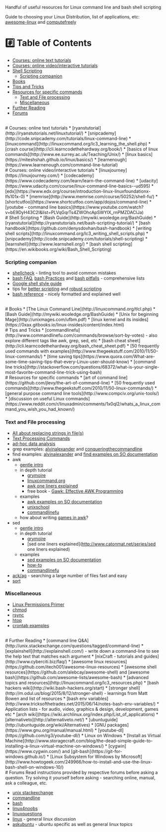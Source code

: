 Handful of useful resources for Linux command line and bash shell scripting

Guide to choosing your Linux Distribution, list of applications, etc: [awesome-linux](https://github.com/aleksandar-todorovic/awesome-linux#distributions) and [computefreely](http://computefreely.org/)

# :hash: Table of Contents
* [Courses: online text tutorials](#course-text)
* [Courses: online video/interactive tutorials](#course-interactive)
* [Shell Scripting](#shell-scripting)
    * [Scripting companion](#scripting-companion)
* [Books](#books)
* [Tips and Tricks](#tips-and-tricks)
* [Resources for specific commands](#specific-commands)
    * [Text and File processing](#text-file-processing)
    * [Miscellaneous](#miscellaneous)
* [Further Reading](#further-reading)
* [Forums](#forums)

<br>
# <a name="course-text"></a>Courses: online text tutorials
* [ryanstutorial](http://ryanstutorials.net/linuxtutorial/)
* [snipcademy](http://code.snipcademy.com/tutorials/linux-command-line)
* [linuxcommand](http://linuxcommand.org/lc3_learning_the_shell.php)
* [crash course](http://cli.learncodethehardway.org/book/)
* [basics of linux commands](http://www.ee.surrey.ac.uk/Teaching/Unix/)
* [linux basics](https://miteshshah.github.io/linux/basics/)
* [learnenough](https://www.learnenough.com/command-line-tutorial)

<br>
# <a name="course-interactive"></a>Courses: online video/interactive tutorials
* [linuxjourney](https://linuxjourney.com/)
* [codecademy](https://www.codecademy.com/learn/learn-the-command-line)
* [udacity](https://www.udacity.com/course/linux-command-line-basics--ud595)
* [edx](https://www.edx.org/course/introduction-linux-linuxfoundationx-lfs101x-0)
* [memrise](http://www.memrise.com/course/50252/shell-fu/)
* [shortcutfoo](https://www.shortcutfoo.com/app/dojos/command-line)
* [youtube - command line basics](https://www.youtube.com/watch?v=bE9DyH43C2I&list=PLVqGqrTs4ZWOhcApSWYIX_rnPMZDAClJa)

<br>
# <a name="shell-scripting"></a>Shell Scripting
* [Bash Guide](http://mywiki.wooledge.org/BashGuide)
* [ryanstutorial](http://ryanstutorials.net/bash-scripting-tutorial/)
* [bash handbook](https://github.com/denysdovhan/bash-handbook)
* [writing shell scripts](http://linuxcommand.org/lc3_writing_shell_scripts.php)
* [snipcademy](http://code.snipcademy.com/tutorials/shell-scripting)
* [learnshell](http://www.learnshell.org/)
* [bash shell scripting](https://en.wikibooks.org/wiki/Bash_Shell_Scripting)

### <a name="scripting-companion"></a>Scripting companion
* [shellcheck](https://github.com/koalaman/shellcheck) - linting tool to avoid common mistakes
* [bash FAQ](http://mywiki.wooledge.org/BashFAQ), [bash Practices](http://mywiki.wooledge.org/BashGuide/Practices) and [bash pitfalls](http://mywiki.wooledge.org/BashPitfalls) - comprehensive lists
* [Google shell style guide](https://google.github.io/styleguide/shell.xml)
* tips for [better scripting](http://robertmuth.blogspot.in/2012/08/better-bash-scripting-in-15-minutes.html) and [robust scripting](http://www.davidpashley.com/articles/writing-robust-shell-scripts/)
* [bash reference](https://devmanual.gentoo.org/tools-reference/bash/index.html) - nicely formatted and explained well

<br>
# <a name="books"></a>Books
* [The Linux Command Line](http://linuxcommand.org/tlcl.php)
* [Bash Guide](http://mywiki.wooledge.org/BashGuide)
* [Unix for beginning Mage](http://unixmages.com/ufbm.pdf)
* [linux kernel and its insides](https://0xax.gitbooks.io/linux-insides/content/index.html)

<br>
# <a name="tips-and-tricks"></a>Tips and Tricks
* [commandlinefu](http://www.commandlinefu.com/commands/browse/sort-by-votes) - also explore different tags like awk, grep, sed, etc
* [bash cheat sheet](http://cli.learncodethehardway.org/bash_cheat_sheet.pdf)
* [50 frequently used commands with examples](http://www.thegeekstuff.com/2010/11/50-linux-commands/)
* [time saving tips](https://www.quora.com/What-are-some-time-saving-tips-that-every-Linux-user-should-know)
* [command line tricks](http://stackoverflow.com/questions/68372/what-is-your-single-most-favorite-command-line-trick-using-bash)

<br>
# <a name="specific-commands"></a>Resources for specific commands
* [art of command line](https://github.com/jlevy/the-art-of-command-line)
* [50 frequently used commands](http://www.thegeekstuff.com/2010/11/50-linux-commands/)
* [general purpose command line tools](http://www.compciv.org/unix-tools/)
* [discussion on useful Linux commands](https://www.reddit.com/r/linuxadmin/comments/1x0ql2/whats_a_linux_command_you_wish_you_had_known/)

### <a name="text-file-processing"></a>Text and File processing
* [All about replacing strings in file(s)](https://unix.stackexchange.com/questions/112023/how-can-i-replace-a-string-in-a-files)
* [Text Processing Commands](http://tldp.org/LDP/abs/html/textproc.html)
* [ad-hoc data analysis](https://en.wikibooks.org/wiki/Ad_Hoc_Data_Analysis_From_The_Unix_Command_Line)
* grep examples: [alvinalexander](http://alvinalexander.com/unix/edu/examples/grep.shtml) and [conqueringthecommandline](http://conqueringthecommandline.com/book/grep)
* find examples: [alvinalexander](http://alvinalexander.com/unix/edu/examples/find.shtml) and [find examples on SO documentation](http://stackoverflow.com/documentation/bash/566/find#t=201609010700119113007)
* awk
    * [gentle intro](http://code.snipcademy.com/tutorials/shell-scripting/awk/introduction)
    * in depth tutorial
        * [grymoire](http://www.grymoire.com/Unix/Awk.html)
        * [linuxcommand.org](http://linuxcommand.org/lc3_adv_awk.php)
        * [awk one liners explained](http://www.catonmat.net/series/awk-one-liners-explained)
        * free book - [Gawk: Effective AWK Programming](https://www.gnu.org/software/gawk/manual/)
    * examples
        * [awk examples on SO documentation](http://stackoverflow.com/documentation/awk/topics)
        * [unixschool](http://www.theunixschool.com/2011/05/awk-read-file-and-split-contents.html)
        * [commandlinefu](http://www.commandlinefu.com/commands/tagged/112/awk/sort-by-votes)
    * how about writing [games in awk](http://awk.info/?Games)?
* sed
    * [gentle intro](http://code.snipcademy.com/tutorials/shell-scripting/sed/introduction)
    * in depth tutorial
        * [grymoire](http://www.grymoire.com/Unix/sed.html)
        * [sed one liners explained](http://www.catonmat.net/series/sed one liners explained)
    * examples
        * [sed examples on SO documentation](http://stackoverflow.com/documentation/sed/topics)
        * [how-to](http://how-to.linuxcareer.com/learning-linux-commands-sedhttp://how-to.linuxcareer.com/learning-linux-commands-sed)
        * [commandlinefu](http://www.commandlinefu.com/commands/tagged/110/sed/sort-by-votes)
* [ack/ag](http://conqueringthecommandline.com/book/ack_ag) - searching a large number of files fast and easy
* [sort](http://www.skorks.com/2010/05/sort-files-like-a-master-with-the-linux-sort-command-bash/)

### <a name="miscellaneous"></a>Miscellaneous
* [Linux Permissions Primer](http://www.catchlinux.com/permissions-primer/)
* [chmod](https://danielmiessler.com/study/unixlinux_permissions/)
* [rsync](http://ubtutorials.com/tutorial/1136/ubuntu-15-examples-backup-using-rsync-command)
* [htop](http://hisham.hm/htop/index.php?page=main)
* [crontab examples](http://www.thegeekstuff.com/2009/06/15-practical-crontab-examples/)

<br>
# <a name="further-reading"></a>Further Reading
* [command line Q&A](http://unix.stackexchange.com/questions/tagged/command-line)
* [explainshell](http://explainshell.com/) - write down a command-line to see the help text that matches each argument
* [nixCraft - tutorials and guides](http://www.cyberciti.biz/faq/)
* [awesome linux resources](https://github.com/itech001/awesome-linux-resources)
* [awesome shell resources](https://github.com/alebcay/awesome-shell) and [awesome bash](https://github.com/awesome-lists/awesome-bash)
* [advanced topics and resources](http://linuxcommand.org/lc3_resources.php)
* [bash hackers wiki](http://wiki.bash-hackers.org/start)
* [stronger shell](http://m.odul.us/blog/2015/8/12/stronger-shell) - learnings from Matt Bowen and list of resources
* [bash env variables](http://www.tricksofthetrades.net/2015/06/14/notes-bash-env-variables/)
* Application lists - for audio, video, graphics & design, development, games etc
    * [arch wiki](https://wiki.archlinux.org/index.php/List_of_applications)
    * [alternativeto](http://alternativeto.net/)
    * [ubuntuguide](http://ubuntuguide.org/wiki/Alternatives)
    * [GNU packages](https://www.gnu.org/manual/manual.html)
    * [youtube-dl](https://github.com/rg3/youtube-dl/)
* Linux on Windows
    * [Install as Virtual Machine](http://www.storagecraft.com/blog/the-dead-simple-guide-to-installing-a-linux-virtual-machine-on-windows/)
    * [cygwin](https://www.cygwin.com/) and [git-bash](https://git-for-windows.github.io/)
    * [Linux Subsystem for Windows by Microsoft](http://www.howtogeek.com/249966/how-to-install-and-use-the-linux-bash-shell-on-windows-10/)

<br>
# <a name="forums"></a>Forums
Read instructions provided by respective forums before asking a question. Try solving it yourself before asking - searching online, manual, ask a colleague, etc. 

* [unix stackexchange](http://unix.stackexchange.com/)
* [commandline](https://www.reddit.com/r/commandline)
* [bash](https://www.reddit.com/r/bash)
* [linux4noobs](https://www.reddit.com/r/linux4noobs)
* [linuxquestions](https://www.reddit.com/r/linuxquestions)
* [linux](https://www.reddit.com/r/linux) - general linux discussion
* [askubuntu](http://askubuntu.com/questions/tagged/command-line?sort=votes&pageSize=15) - ubuntu specific as well as general linux topics
